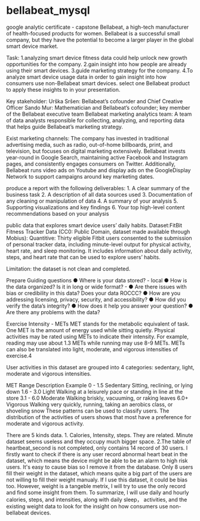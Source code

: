 # bellabeat_mysql
google analytic certificate - capstone 
Bellabeat, a high-tech manufacturer of health-focused products for women. Bellabeat is a successful small company, but they have the potential to become a larger player in the global smart device market. 

Task: 1.analyzing smart device fitness data could help unlock new growth opportunities for the company. 
      2.gain insight into how people are already using their smart devices. 
      3.guide marketing strategy for the company.
      4.To analyze smart device usage data in order to gain insight into how consumers use non-Bellabeat smart devices. select one
         Bellabeat product to apply these insights to in your presentation.


Key stakeholder: Urška Sršen: Bellabeat’s cofounder and Chief Creative Officer
                 Sando Mur: Mathematician and Bellabeat’s cofounder; key member of the Bellabeat executive team
                 Bellabeat marketing analytics team: A team of data analysts responsible for collecting, analyzing, and
                 reporting data that helps guide Bellabeat’s marketing strategy. 
                 
Exist marketing channels: The company has invested in traditional advertising media, such as radio, out-of-home billboards, 
print, and television, but focuses on digital marketing extensively. Bellabeat invests year-round in Google Search, maintaining active 
Facebook and Instagram pages, and consistently engages consumers on Twitter.
Additionally, Bellabeat runs video ads on Youtube and display ads on the GoogleDisplay Network to support campaigns around key marketing dates.

produce a report with the following deliverables:
        1. A clear summary of the business task 
        2. A description of all data sources used
        3. Documentation of any cleaning or manipulation of data
        4. A summary of your analysis
        5. Supporting visualizations and key findings
        6. Your top high-level content recommendations based on your analysis
        
public data that explores smart device users’ daily habits.
Dataset:FitBit Fitness Tracker Data (CC0: Public Domain, dataset made available through Mobius):
Quantitive: Thirty eligible Fitbit users consented to the submission of
            personal tracker data, including minute-level output for physical activity, heart rate, and sleep monitoring. It includes
            information about daily activity, steps, and heart rate that can be used to explore users’ habits.
            
Limitation: the dataset is not clean and completed. 

Prepare
Guiding questions
● Where is your data stored? - local
● How is the data organized? Is it in long or wide format? - 
● Are there issues with bias or credibility in this data? Does your data ROCCC?
● How are you addressing licensing, privacy, security, and accessibility?
● How did you verify the data’s integrity?
● How does it help you answer your question?
● Are there any problems with the data?

Exercise Intensity - METs
MET stands for the metabolic equivalent of task. One MET is the amount of energy used while sitting quietly. Physical activities may be rated using METs to indicate their intensity. For example, reading may use about 1.3 METs while running may use 8-9 METs. METs can also be translated into light, moderate, and vigorous intensities of exercise.4

User activities in this dataset are grouped into 4 categories: sedentary, light, moderate and vigorous intensities.

MET Range	Description	Example
0 - 1.5	Sedentary	Sitting, reclining, or lying down
1.6 - 3.0	Light	Walking at a leisurely pace or standing in line at the store
3.1 - 6.0	Moderate	Walking briskly, vacuuming, or raking leaves
6.0+	Vigorous	Walking very quickly, running, taking an aerobics class, or shoveling snow
These patterns can be used to classify users. The distribution of the activities of users shows that most have a preference for moderate and vigorous activity.

There are 5 kinds data. 1. Calories, Intensity, steps. They are related. Minute dataset seems useless and they occupy much bigger space. 2.The table of heartbeat_second is not completed, only contains 14 record of 30 users. I firstly want to check if there is any user record abnormal heart beat in the dataset, which means the device might be able to be an alarm to high risk users. It's easy to cause bias so I remove it from the database. Only 8 users fill their weight in the dataset, which means quite a big part of the users are not willing to fill their weight manualy. If I use this dataset,  it could be bias too. However, weight is a tangeble metrix, I will try to use the only record and find some insight from them. To summarize, I will use daily and hourly calories, steps, and intensities, along with daily sleep， activities, and the existing weight data to look for the insight on how consumers use non-bellabeat devices. 




